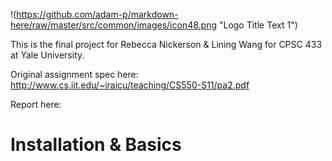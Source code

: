 
!(https://github.com/adam-p/markdown-here/raw/master/src/common/images/icon48.png "Logo Title Text 1")

This is the final project for Rebecca Nickerson & Lining Wang for CPSC 433 at Yale University.

Original assignment spec here: http://www.cs.iit.edu/~iraicu/teaching/CS550-S11/pa2.pdf

Report here: 


# Installation & Basics 


